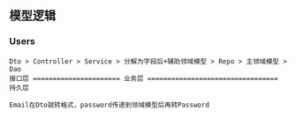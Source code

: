 ## 模型逻辑

### Users

    Dto > Controller > Service > 分解为字段后+辅助领域模型 > Repo > 主领域模型 > Dao
    接口层 ====================== 业务层 ================================= 持久层

    Email在Dto就转格式，password传递到领域模型后再转Password